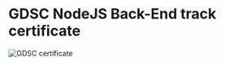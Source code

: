 # GDSC NodeJS Back-End track certificate

![GDSC certificate](https://user-images.githubusercontent.com/73199677/186142682-6459c75f-f480-4377-b676-f15d732a2633.png)
